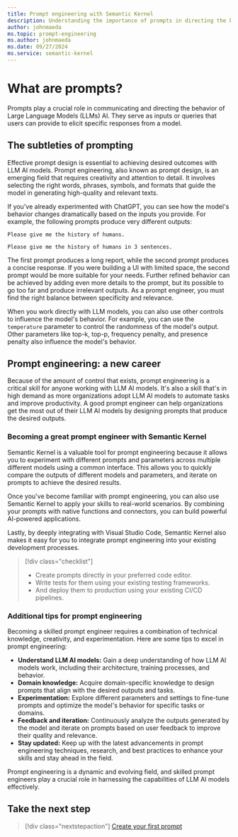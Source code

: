 ```yaml
---
title: Prompt engineering with Semantic Kernel
description: Understanding the importance of prompts in directing the behavior of AIs
author: johnmaeda
ms.topic: prompt-engineering
ms.author: johnmaeda
ms.date: 09/27/2024
ms.service: semantic-kernel
---
```

# What are prompts?

Prompts play a crucial role in communicating and directing the behavior of Large Language Models (LLMs) AI. They serve as inputs or queries that users can provide to elicit specific responses from a model. 


## The subtleties of prompting
Effective prompt design is essential to achieving desired outcomes with LLM AI models. Prompt engineering, also known as prompt design, is an emerging field that requires creativity and attention to detail. It involves selecting the right words, phrases, symbols, and formats that guide the model in generating high-quality and relevant texts.

If you've already experimented with ChatGPT, you can see how the model's behavior changes dramatically based on the inputs you provide. For example, the following prompts produce very different outputs:

```Prompt
Please give me the history of humans.
```

```Prompt
Please give me the history of humans in 3 sentences.
```

The first prompt produces a long report, while the second prompt produces a concise response. If you were building a UI with limited space, the second prompt would be more suitable for your needs. Further refined behavior can be achieved by adding even more details to the prompt, but its possible to go too far and produce irrelevant outputs. As a prompt engineer, you must find the right balance between specificity and relevance.

When you work directly with LLM models, you can also use other controls to influence the model's behavior. For example, you can use the `temperature` parameter to control the randomness of the model's output.  Other parameters like top-k, top-p, frequency penalty, and presence penalty also influence the model's behavior.

## Prompt engineering: a new career
Because of the amount of control that exists, prompt engineering is a critical skill for anyone working with LLM AI models. It's also a skill that's in high demand as more organizations adopt LLM AI models to automate tasks and improve productivity. A good prompt engineer can help organizations get the most out of their LLM AI models by designing prompts that produce the desired outputs.

### Becoming a great prompt engineer with Semantic Kernel
Semantic Kernel is a valuable tool for prompt engineering because it allows you to experiment with different prompts and parameters across multiple different models using a common interface. This allows you to quickly compare the outputs of different models and parameters, and iterate on prompts to achieve the desired results.

Once you've become familiar with prompt engineering, you can also use Semantic Kernel to apply your skills to real-world scenarios. By combining your prompts with native functions and connectors, you can build powerful AI-powered applications.

Lastly, by deeply integrating with Visual Studio Code, Semantic Kernel also makes it easy for you to integrate prompt engineering into your existing development processes.

> [!div class="checklist"]
> * Create prompts directly in your preferred code editor.
> * Write tests for them using your existing testing frameworks.
> * And deploy them to production using your existing CI/CD pipelines.

### Additional tips for prompt engineering
Becoming a skilled prompt engineer requires a combination of technical knowledge, creativity, and experimentation. Here are some tips to excel in prompt engineering:

- **Understand LLM AI models:** Gain a deep understanding of how LLM AI models work, including their architecture, training processes, and behavior.
- **Domain knowledge:** Acquire domain-specific knowledge to design prompts that align with the desired outputs and tasks.
- **Experimentation:** Explore different parameters and settings to fine-tune prompts and optimize the model's behavior for specific tasks or domains.
- **Feedback and iteration:** Continuously analyze the outputs generated by the model and iterate on prompts based on user feedback to improve their quality and relevance.
- **Stay updated:** Keep up with the latest advancements in prompt engineering techniques, research, and best practices to enhance your skills and stay ahead in the field.

Prompt engineering is a dynamic and evolving field, and skilled prompt engineers play a crucial role in harnessing the capabilities of LLM AI models effectively.


## Take the next step

> [!div class="nextstepaction"]
> [Create your first prompt](./your-first-prompt.md)
